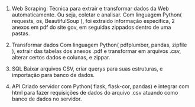 1) Web Scraping: Técnica para extrair e transformar dados da Web automaticamente. Ou seja, coletar e analisar.
   Com linguagem Python( requests, os, BeautifulSoup ), foi extraido informação específica, 2 anexos em pdf do site gov, em seguidas zippados dentro de uma pastas.

2) Transformar dados
   Com linguagem Python( pdfplumber, pandas, zipfile ), extrair das tabelas dos anexos .pdf e transformar em arquivos .csv, alterar certos dados e colunas, e zippar.

3) SQL
   Baixar arquivos CSV, criar querys para suas estruturas, e importação para banco de dados.

4) API
   Criado servidor com Python( flask, flask-cor, pandas) e integrar com html para fazer requisições de dados do arquivo .csv atuando como banco de dados no servidor.
   
